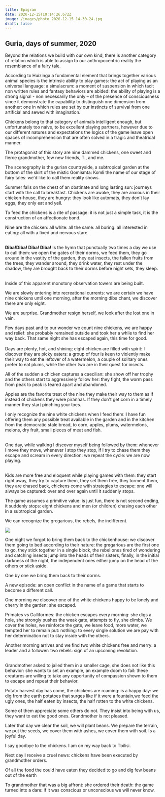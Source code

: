 ```yaml
---
title: Epigram
date: 2020-12-15T10:14:26.672Z
image: /images/photo_2020-12-15_14-30-24.jpg
draft: false
---
```

## Guria, days of summer, 2020

Beyond the relations we build with our own kind, there is another category of relation which is able to assign to our anthropocentric reality the resemblance of a fairy tale.

According to Huizinga a fundamental element that brings together various animal species is the intrinsic ability to play games: the act of playing as an universal language: a simulacrum: a moment of suspension in which tacit non written rules and fantasy behaviors are abided: the ability of playing is a strong signal - non necessarily the only – of the presence of consciousness since it demonstrate the capability to distinguish one dimension from another: one in which rules are set by our instincts of survival from one artificial and sewed with imagination.

Chickens belong to that category of animals intelligent enough, but unfortunately too naive, to be excellent playing partners, however due to our different natures and expectations the logics of the game leave open spaces of incomprehension that are often solved in a tragic and theatrical manner.

The protagonist of this story are nine dammed chickens, one sweet and fierce grandmother, few new friends, T., and me.

The scenography is the gurian countryside, a subtropical garden at the bottom of the skirt of the mistic Gomismta: Komli the name of our stage of fairy tales: we'd like to call them reality shows.

Summer falls on the chest of an obstinate and long lasting sun: journeys start with the call to breakfast. Chickens are awake, they are anxious in their chicken-house, they are hungry: they look like automats, they don't lay eggs, they only eat and yell.

To feed the chickens is a rite of passage: it is not just a simple task, it is the construction of an affectionate bond.

Nine are the chicken: all white: all the same: all boring: all interested in eating: all with a fixed and nervous stare.

\
**Diba!Diba! Diba! Diba!** Is the hymn that punctually two times a day we use to call them: we open the gates of their dorms, we feed them, they go around in the vastity of the garden, they eat insects, the fallen fruits from the trees, they wander around, they drink water, they rest under the shadow, they are brought back to their dorms before night sets, they sleep.

\
Inside of this apparent monotony observation towers are being built.

We are slowly entering into recreational currents: we are certain we have nine chickens until one morning, after the morning diba chant, we discover there are only eight.

We are surprise. Grandmother resign herself, we look after the lost one in vain.

Few days past and to our wonder we count nine chickens, we are happy and relief: she probably remained outside and took her a while to find her way back. That same night she has escaped again, this time for good.\
\
Days are plenty, hot, and shining; eight chicken are filled with spirit: I discover they are picky eaters: a group of four is keen to violently make their way to eat the leftover of a watermelon, a couple of solitary ones prefer to eat plums, while the other two are in their quest for insects.

All of the sudden a chicken captures a caecilian: she show off her trophy and the others start to aggressively follow her: they fight, the worm pass from peak to peak is teared apart and abandoned.

Apples are the favorite treat of the nine they make their way to them as if instead of chickens they were piranhas. If they don't get corn in a timely manner they start pinching your toes.

I only recognize the nine white chickens when I feed them: I have fun offering them any possible treat available in the garden and in the kitchen from the democratic stale bread, to corn, apples, plums, watermelons, melons, dry fruit, small pieces of meat and fish.

\
One day, while walking I discover myself being followed by them: whenever I move they move, whenever I stop they stop, if I try to chase them they escape and scream in every direction: we repeat the cycle: we are now playing.

\
Kids are more free and eloquent while playing games with them: they start right away, they try to capture them, they set them free, they torment them, they are chased back, chickens come with strategies to escape: one will always be captured: over and over again until it suddenly stops.

The game assumes a primitive value: is just fun, there is not second ending, it suddenly stops: eight chickens and men (or children) chasing each other in a subtropical garden.

We can recognize the gregarious, the rebels, the indifferent.

![](/images/photo_2020-12-15_14-30-29.jpg)



One night we forgot to bring them back to the chickenhouse: we discover them going to bed according to their nature: the gregarious are the first one to go, they stick together in a single block, the rebel ones tired of wondering and catching insects jump into the heads of their sisters, finally, in the initial darkness of the night, the independent ones either jump on the head of the others or stick aside.

One by one we bring them back to their dorms.

A new episode: an open conflict in the name of a game that starts to become a different call.

One morning we discover one of the white chickens happy to be lonely and cherry in the garden: she escaped.

Primates vs Galliformes: the chicken escapes every morning: she digs a hole, she strongly pushes the weak gate, attempts to fly, she climbs. We cover the holes, we reinforce the gate, we leave food, more water, we tempted her to remain put: nothing: to every single solution we are pay with her determination not to stay inside with the others.

Another morning arrives and we find two white chickens free and merry: a leader and a follower: two rebels: sign of an upcoming revolution.

\
Grandmother asked to jailed them in a smaller cage, she does not like this behavior: she wants to set an example, an example doom to fail: these creatures are willing to take any opportunity of compassion shown to them to escape and repeat their behavior.

Potato harvest day has come, the chickens are roaming: is a happy day: we dig from the earth potatoes that surges like if it were a fountain,we feed the ugly ones, the half eaten by insects, the half rotten to the white chickens.

Some of them appreciate some others do not. They insist into being with us, they want to eat the good ones. Grandmother is not pleased.

Later that day we clear the soil, we will plant beans. We prepare the terrain, we put the seeds, we cover them with ashes, we cover them with soil. Is a joyful day.

I say goodbye to the chickens. I am on my way back to Tbilisi.

Next day I receive a cruel news: chickens have been executed by grandmother orders. 

Of all the food the could have eaten they decided to go and dig few beans out of the earth 

To grandmother that was a big affront: she ordered their death: the game turned into a dare: if it was conscious or unconscious we will never know.